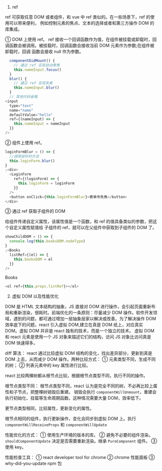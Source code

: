 <!--
 * @Description: react 进阶知识
 * @Date: 2020-05-05 04:46:28
 * @Author: JackChouMine
 * @LastEditTime: 2020-05-05 23:07:56
 * @LastEditors: JackChouMine
 -->

1. ref

ref 可获取任意 DOM 或者组件，和 vue 中 ref 类似的。在一些场景下，ref 的使用可以带来便利， 例如控制元素的焦点、文本的选择或者和第三方操作 DOM 的库集成。

① DOM 上使用 ref。
ref 接收一个回调函数作为值，在组件被挂载或卸载时，回调函数会被调用。被挂载时，回调函数会接收当前 DOM 元素作为参数;在组件被卸载时，回调 函数会接收 null 作为参数。

```js
  componentDidMount() {
    // 通过 ref 实现自动聚焦
    this.nameInput.focus()
  }
  blur() {
    // 通过 ref 实现失焦
    this.nameInput.blur()
  }
  // 其他代码省略
<input
  type="text"
  name="name"
  defaultValue="hello"
  ref={(nameInput) => {
    this.nameInput = nameInput
  }}
/>
```

② 组件上使用 ref。

```js
loginFormBlur = () => {
  //调用组件的方法
  this.loginForm.blur()
}
;<div>
  <LoginForm
    ref={(loginForm) => {
      this.loginForm = loginForm
    }}
  />
  <button onClick={this.loginFormBlur}>表单市失焦</button>
</div>
```

③ 通过 ref 获取子组件的 DOM

给组件传递自定义属性，该属性值是一个函数，和 ref 的值具备类似的参数，把这个自定义属性赋值给 子组件的 ref，就可以在父组件中获取到子组件的 DOM 了。

```js
showChildDOM = () => {
  console.log(this.booksDOM.nodeType)
}
;<Books
  listRef={(el) => {
    this.booksDOM = el
  }}
/>
```

Books

```js
<ol ref={this.props.listRef}></ol>
```

2. 虚拟 DOM 以及性能优化

DOM 是 HTML 文本结构的抽象，JS 直接对 DOM 进行操作，会引起页面重新布局和重新渲染，很耗时。前端优化的一条原则：尽量减少 DOM 操作。软件开发领域，遇到的问题，都可通过增加一层抽象层家以解决或改善。为了解决操作 DOM 效率底下的问题，react 引入虚拟 DOM,建立在真是 DOM 纸上，对应真实 DOM。虚拟 DOM 并非是 react 独有的技术，而是一个独立的技术。
虚拟 DOM 和 react 元素是使用一个 JS 对象来描述它们的结构，访问 JS 对象比访问真是 DOM 快速得多。

diff 算法：
react 通过比较虚拟 DOM 结构的变化，找出差异部分，更新到真是 DOM 上去，从而减少 DOM 操作。两种比较方式：
① 元素类型不同，生成不同的树；
② 列表元素中的 key 属性进行比较。

react 比较两棵树都从根节点比较，根据根节点类型不同，执行不同的操作。

根节点类型不同：
根节点类型不同，react 认为是完全不同的树，不必再比较上属性和子节点，把整棵树销毁后重建。
销毁会执行 `componentWillUnmount`，重建会执行初始化、挂载等生命周期函数。这种情况需要大量 DOM，效率低下。

更节点类型相同，比较属性，更新变化的属性。

根节点相同的组件，执行更新操作，变化会同步到虚拟 DOM 上。执行 `componentWillReceiveProps` 和 `componentWillUpdate`

性能优化的方式：
① 使用生产环境的版本的库。
② 避免不必要的组件渲染。`shouldComponentUpdate` 决定是否需要重新渲染。继承 `PureComponent` 组件。
③ 使用 key。

性能检查工具：
① react developer tool for chrome
② chrome 性能面板
③ why-did-you-update npm 包
